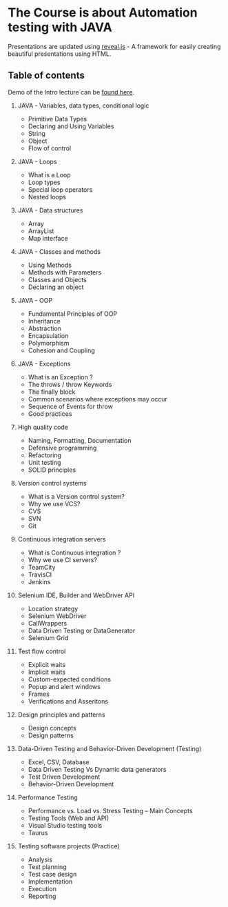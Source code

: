 # The Course is about Automation testing with JAVA

Presentations are updated using [reveal.js](https://github.com/hakimel/reveal.js/) - A framework for easily creating beautiful presentations using HTML. 

## Table of contents
Demo of the Intro lecture can be [found here](http://autot-progress.free.bg/#/).

1. JAVA - Variables, data types, conditional logic
	* Primitive Data Types
	* Declaring and Using Variables
	* String
	* Object
	* Flow of control

2. JAVA - Loops
	* What is a Loop
	* Loop types
	* Special loop operators
	* Nested loops

3. JAVA - Data structures
	* Array
	* ArrayList
	* Map interface
      
4. JAVA - Classes and methods
	* Using Methods
	* Methods with Parameters
	* Classes and Objects
	* Declaring an object

5. JAVA - OOP
	* Fundamental Principles of OOP
	* Inheritance
	* Abstraction
	* Encapsulation
	* Polymorphism
	* Cohesion and Coupling

6. JAVA - Exceptions
	* What is an Exception ?
	* The throws / throw Keywords
	* The finally block 
	* Common scenarios where exceptions may occur
	* Sequence of Events for throw
	* Good practices

7. High quality code
	* Naming, Formatting, Documentation
	* Defensive programming
	* Refactoring
	* Unit testing
	* SOLID principles

8. Version control systems
	* What is a Version control system?
	* Why we use VCS?
	* CVS
	* SVN
	* Git
	
9. Continuous integration servers
	* What is Continuous integration ?
	* Why we use CI servers?
	* TeamCity
	* TravisCI
	* Jenkins

10. Selenium IDE, Builder and WebDriver API
	* Location strategy
	* Selenium WebDriver
	* CallWrappers
	* Data Driven Testing or DataGenerator
	* Selenium Grid 

11. Test flow control
	* Explicit waits
	* Implicit waits
	* Custom-expected conditions
	* Popup and alert windows
	* Frames
	* Verifications and Asseritons

12. Design principles and patterns
	* Design concepts
	* Design patterns

13. Data-Driven Testing and Behavior-Driven Development (Testing)					
	* Excel, CSV, Database
	* Data Driven Testing Vs Dynamic data generators
	* Test Driven Development					
	* Behavior-Driven Development

14. Performance Testing
	* Performance vs. Load vs. Stress Testing – Main Concepts
	* Testing Tools (Web and API)
	* Visual Studio testing tools
	* Taurus

15. Testing software projects (Practice)
	* Analysis
	* Test planning
	* Test case design	
	* Implementation
	* Execution	
	* Reporting	